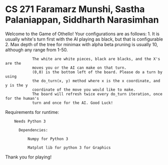 # CS 271 Faramarz Munshi, Sastha Palaniappan,  Siddharth Narasimhan
Welcome to the Game of Othello! Your configurations are as follows: 
                1. It is usually white's turn first with the AI playing as black, but that is configurable
                2. Max depth of the tree for minimax with alpha beta pruning is usually 10, although any range from 1-50.
                
                The white are white pieces, black are blacks, and the X's are the
                moves you or the AI can make on that turn.
                (0,0) is the bottom left of the board. Please do a turn by using
                the do_turn(x, y) method where x is the x coordinate, and y is the y
                coordinate of the move you would like to make.
                The board will refresh twice every do_turn iteration, once for the human's
                turn and once for the AI. Good Luck!
                
Requirements for runtime:

        Needs Python 3
        
          Dependencies:
          
              Numpy for Python 3
              
              Matplot lib for python 3 for Graphics



Thank you for playing!
